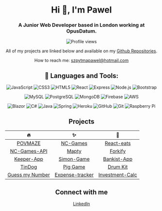 <div align="center">

# Hi 👋, I'm Pawel
### A Junior Web Developer based in London working at OpusDatum.

![Profile views](https://komarev.com/ghpvc/?username=szpytma&label=Profile%20views&color=0e75b6&style=flat)

All of my projects are linked below and available on my [Github Repositories](https://github.com/Szpytma?tab=repositories).

How to reach me: [szpytmapawel@hotmail.com](mailto:szpytmapawel@hotmail.com)

## 🔨 Languages and Tools:
![JavaScript](https://img.shields.io/badge/-JavaScript-6F9C35?style=flat-square&logo=javascript&logoColor=white)
![CSS3](https://img.shields.io/badge/-CSS3-2B74B8?style=flat-square&logo=css3&logoColor=white)
![HTML5](https://img.shields.io/badge/-HTML5-E34F26?style=flat-square&logo=html5&logoColor=white)
![React](https://img.shields.io/badge/-React-61DAFB?style=flat-square&logo=react&logoColor=white)
![Express](https://img.shields.io/badge/-Express-000000?style=flat-square&logo=Express&logoColor=white)
![Node.js](https://img.shields.io/badge/-Node.js-339933?style=flat-square&logo=node.js&logoColor=white)
![Bootstrap](https://img.shields.io/badge/-Bootstrap-7952B3?style=flat-square&logo=bootstrap&logoColor=white)

![MySQL](https://img.shields.io/badge/-MySQL-4479A1?style=flat-square&logo=mysql&logoColor=white)
![PostgreSQL](https://img.shields.io/badge/-PostgreSQL-336791?style=flat-square&logo=postgresql&logoColor=white)
![MongoDB](https://img.shields.io/badge/-MongoDB-47A248?style=flat-square&logo=mongodb&logoColor=white)
![Firebase](https://img.shields.io/badge/-Firebase-FFCA28?style=flat-square&logo=firebase&logoColor=white)
![AWS](https://img.shields.io/badge/-AWS-232F3E?style=flat-square&logo=amazon-aws&logoColor=white)

![Blazor](https://img.shields.io/badge/-Blazor-512BD4?style=flat-square&logo=blazor&logoColor=white)
![C#](https://img.shields.io/badge/-C%23-239120?style=flat-square&logo=c%20sharp&logoColor=white)
![Java](https://img.shields.io/badge/-Java-007396?style=flat-square&logo=java&logoColor=white)
![Spring](https://img.shields.io/badge/-Spring-6DB33F?style=flat-square&logo=spring&logoColor=white)
![Heroku](https://img.shields.io/badge/-Heroku-430098?style=flat-square&logo=heroku&logoColor=white)
![GitHub](https://img.shields.io/badge/-GitHub-181717?style=flat-square&logo=github&logoColor=white)
![Git](https://img.shields.io/badge/-Git-F05032?style=flat-square&logo=git&logoColor=white)
![Raspberry Pi](https://img.shields.io/badge/-Raspberry%20Pi-C51A4A?style=flat-square&logo=Raspberry-Pi&logoColor=white)


## Projects

| 🔥 |  ✨ | 🌈 |
|:----------:|:---------:|:---------:|
| [POVMAZE](https://povmaze.netlify.app/) | [NC-Games](https://szpytma-nc-games.netlify.app/) | [React-eats](https://react-eats.netlify.app/) |
| [NC-Games-API](https://nc-games-rkbx.onrender.com/) | [Mapty](https://mapty-ashy.vercel.app/) | [Forkify](https://forkify-szp.netlify.app/) |
| [Keeper-App](https://szpytma-keeper-app.netlify.app/) |[Simon-Game](https://szpytma.github.io/Simon-Game) | [Bankist-App](https://bankist-app-szpytma.vercel.app/) |
| [TinDog](https://szpytma.github.io/TinDog/) | [Pig Game](https://szpytma.github.io/Pig-Game) | [Drum Kit](https://szpytma.github.io/drumKit) |
| [Guess my Number](https://guess-my-number-mate.netlify.app) |  [Expense-tracker](https://react-app-expense-tracker.netlify.app/) | [Investment-Calc](https://investment-calculator-szpytma.netlify.app/)

## Connect with me

[LinkedIn](https://linkedin.com/in/szpytma)
</div>
